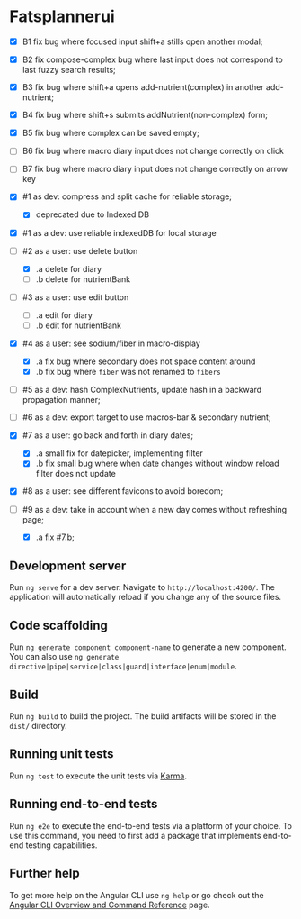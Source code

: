 # Fatsplannerui

- [X] B1 fix bug where focused input shift+a stills open another modal;
- [X] B2 fix compose-complex bug where last input does not correspond to last fuzzy search results;
- [X] B3 fix bug where shift+a opens add-nutrient(complex) in another add-nutrient;
- [X] B4 fix bug where shift+s submits addNutrient(non-complex) form;
- [X] B5 fix bug where complex can be saved empty;
- [ ] B6 fix bug where macro diary input does not change correctly on click
- [ ] B7 fix bug where macro diary input does not change correctly on arrow key

- [X] #1 as dev: compress and split cache for reliable storage;
  - [X] deprecated due to Indexed DB
- [X] #1 as a dev: use reliable indexedDB for local storage
- [ ] #2 as a user: use delete button
  - [X] .a delete for diary
  - [ ] .b delete for nutrientBank
- [ ] #3 as a user: use edit button
  - [ ] .a edit for diary
  - [ ] .b edit for nutrientBank
- [X] #4 as a user: see sodium/fiber in macro-display
  - [X] .a fix bug where secondary does not space content around
  - [X] .b fix bug where `fiber` was not renamed to `fibers`
- [ ] #5 as a dev: hash ComplexNutrients, update hash in a backward propagation manner;
- [ ] #6 as a dev: export target to use macros-bar & secondary nutrient;
- [X] #7 as a user: go back and forth in diary dates;
  - [X] .a small fix for datepicker, implementing filter
  - [X] .b fix small bug where when date changes without window reload filter does not update
- [X] #8 as a user: see different favicons to avoid boredom;
- [ ] #9 as a dev: take in account when a new day comes without refreshing page;
  - [X] .a fix #7.b;


 

## Development server

Run `ng serve` for a dev server. Navigate to `http://localhost:4200/`. The application will automatically reload if you change any of the source files.

## Code scaffolding

Run `ng generate component component-name` to generate a new component. You can also use `ng generate directive|pipe|service|class|guard|interface|enum|module`.

## Build

Run `ng build` to build the project. The build artifacts will be stored in the `dist/` directory.

## Running unit tests

Run `ng test` to execute the unit tests via [Karma](https://karma-runner.github.io).

## Running end-to-end tests

Run `ng e2e` to execute the end-to-end tests via a platform of your choice. To use this command, you need to first add a package that implements end-to-end testing capabilities.

## Further help

To get more help on the Angular CLI use `ng help` or go check out the [Angular CLI Overview and Command Reference](https://angular.io/cli) page.
